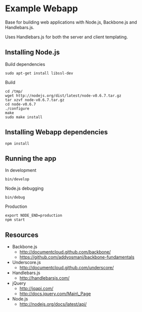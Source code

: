 # Example Webapp

Base for building web applications with Node.js, Backbone.js and Handlebars.js.

Uses Handlebars.js for both the server and client templating.


## Installing Node.js

Build dependencies

    sudo apt-get install libssl-dev

Build

    cd /tmp/
    wget http://nodejs.org/dist/latest/node-v0.6.7.tar.gz
    tar xzvf node-v0.6.7.tar.gz
    cd node-v0.6.7
    ./configure
    make
    sudo make install



## Installing Webapp dependencies

    npm install


## Running the app

In development

    bin/develop

Node.js debugging

    bin/debug

Production

    export NODE_END=production
    npm start


## Resources

  * Backbone.js
    * http://documentcloud.github.com/backbone/
    * https://github.com/addyosmani/backbone-fundamentals
  * Underscore.js
    * http://documentcloud.github.com/underscore/
  * Handlebars.js
    * http://handlebarsjs.com/
  * jQuery
    * http://jqapi.com/
    * http://docs.jquery.com/Main\_Page
  * Node.js
    * http://nodejs.org/docs/latest/api/





